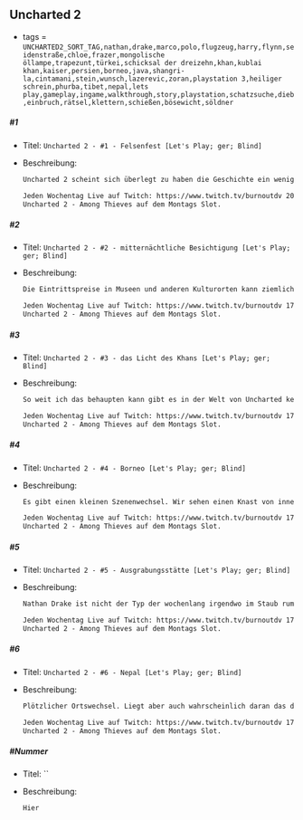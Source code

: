 ## Uncharted 2

* tags = `UNCHARTED2_SORT_TAG,nathan,drake,marco,polo,flugzeug,harry,flynn,seidenstraße,chloe,frazer,mongolische öllampe,trapezunt,türkei,schicksal der dreizehn,khan,kublai khan,kaiser,persien,borneo,java,shangri-la,cintamani,stein,wunsch,lazerevic,zoran,playstation 3,heiliger schrein,phurba,tibet,nepal,lets play,gameplay,ingame,walkthrough,story,playstation,schatzsuche,dieb,einbruch,rätsel,klettern,schießen,bösewicht,söldner`

##### #1

* Titel: `Uncharted 2 - #1 - Felsenfest [Let's Play; ger; Blind]`

* Beschreibung:

  ```markdown
  Uncharted 2 scheint sich überlegt zu haben die Geschichte ein wenig anders zu erzählen als es der Vorgänger getan hat.  Wir beginnen unsere Reise anscheinend in einem Zug und das ist auch erst einmal ganz gut so. Leider hängt besagter Zug irgendwo über eine Klippe. Ich meine das ich chinesische Schriftzeichen erkannt zu haben aber darüber kann ich nun wirklich nichts aussagen. Und wir haben scheinbar eine gute Bauchverletzung, wie wir damit unseren Weg noch irgendwie fortsetzen wollen ist mir nicht ganz klar, aber das muss ich anscheinend auch gar nicht. Das Spiel erzählt anscheinend seine Geschichte in einer Reihe von Rückblenden, damit wir dann erfahren wie wir irgendwo im Eis geendet haben. Ich persönlich bin übrigens kein Fan von dieser Art der Erzählung. Wir kennen quasi am Ende schon das Endergebnis und sollen dann rätseln wie es dazu gekommen ist, langsam die Puzzlesteine des Untergangs zusammensetzen. Lenkt aber irgendwie von der Geschichte ab wie sich sich vor einem entfaltet.
  
  Jeden Wochentag Live auf Twitch: https://www.twitch.tv/burnoutdv 20 - 23 Uhr. 
  Uncharted 2 - Among Thieves auf dem Montags Slot.
  ```

##### #2

* Titel: `Uncharted 2 - #2 - mitternächtliche Besichtigung [Let's Play; ger; Blind]`

* Beschreibung:

  ```markdown
  Die Eintrittspreise in Museen und anderen Kulturorten kann ziemlich hoch sein wenn man nicht zu einer der Gruppen gehört die vergünstigten Eintritt erhalten. Nathan Drake ist weder Student, Senior oder Kriegsinvalide. Dementsprechend gepfeffert wären also nun die Eintrittspreise für das Museum das wir uns heute ansehen wollen. Das geht so nicht, stattdessen ziehen wir eine andere Methode des Eintritts vor. Alles gar nicht so schwer wenn man länger darüber nachdenkt, ein wenig klettern hier, ein paar erwürgte Wachen hier und schon ist man drin in der Ausstellung. Allerdings habe ich wohl am Anfang nicht richtig zugehört, der Ort den wir heute betreten scheint noch ein wenig mehr als nur ein Museum zu sein. Zumindest fallen mir da ein paar viele Gänge und Korridore auf die nicht direkt als Kulturtragend angesehen werden können. Vielleicht handelt es sich auch um den Palast des Irren vom Bosporus. Genügend Wachen gibt es so oder so, besorgniserregend viele Wachen auf jeden Fall.
  
  Jeden Wochentag Live auf Twitch: https://www.twitch.tv/burnoutdv 17 - 20 Uhr. 
  Uncharted 2 - Among Thieves auf dem Montags Slot.
  ```

##### #3

* Titel: `Uncharted 2 - #3 - das Licht des Khans [Let's Play; ger; Blind]`

* Beschreibung:

  ```markdown
  So weit ich das behaupten kann gibt es in der Welt von Uncharted keine richtige Magie. Zwar hat uns der letzte Teil irgendwie etwas gezeigt das auf den ersten Blick ein wenig so aussah als gebe es da tatsächlich ein mystisches Event, aber so richtig klar ist es auch nicht. Helles Licht, großes Leuchten oder sonst irgendwie Effekte die man klassisch mit Zauberei verbinden würde habe ich auf jeden Fall noch nicht gesehen. Heute erleuchten wir auch ein Licht um herauszufinden wo eine Relique liegt, aber das ist dann am Ende auch nur brennendes Harz, keine große Zauberei. Man kann sich wahrscheinlich glücklich schätzen das das brennbare Material die letzten 750 Jahre überlebt hat, keine Feuchtigkeit zog und auch sonst noch funktionstüchtig ist. Und natürlich das nie jemals jemanda die Lampe angezündet hat die wir heute stehlen. Generell und überhaupt könnte man sagen das mystische Element im Leben des Nathan Drake liegt daran wie die Dinge zusammenlaufen.
  
  Jeden Wochentag Live auf Twitch: https://www.twitch.tv/burnoutdv 17 - 20 Uhr. 
  Uncharted 2 - Among Thieves auf dem Montags Slot.
  ```

##### #4

* Titel: `Uncharted 2 - #4 - Borneo [Let's Play; ger; Blind]`

* Beschreibung:

  ```markdown
  Es gibt einen kleinen Szenenwechsel. Wir sehen einen Knast von innen, davon abgesehen stellt sich aber heraus das die gute Chloe uns anscheinend nicht verraten hat. Das ist wirklich ein wenig sehr überraschend, ich hätte fest damit gerechnet so wie sie mit ihren Reizen spielt. Unabhängig davon kann ich mir aber durchaus ein Szenario vorstellen in dem sie uns dennoch verraten hat. Unsere nächste Reise führt uns anscheinend nach Borneo wo unser bester Kumpel Harry mit seinen Auftraggeber Lazerevic im Dschungel gräbt. Ich könnte mir durchaus vorstellen das Harry bemerkt hat das er nicht weiterkommt und jetzt Chloe losgeschickt hat noch einmal Nathan zu rekrutieren obwohl er ihn das letzte Mal sehr unangenehm abserviert hat. Ich weiß nicht warum, aber ich vermute die ganze Zeit Verrat an jeder Ecke. Nennt mich paranoid aber wenn es um große Schätze geht bin ich gerne ein wenig vorsichtig. Nathan Drake ist allerdings nicht vorsichtig, also schauen wir doch einmal wie sich das Elend entwickelt.
  
  Jeden Wochentag Live auf Twitch: https://www.twitch.tv/burnoutdv 17 - 20 Uhr. 
  Uncharted 2 - Among Thieves auf dem Montags Slot.
  ```

##### #5

* Titel: `Uncharted 2 - #5 - Ausgrabungsstätte [Let's Play; ger; Blind]`

* Beschreibung:

  ```markdown
  Nathan Drake ist nicht der Typ der wochenlang irgendwo im Staub rumbuddelt um dann vielleicht eine Scherbe zu finden. Viel mehr schießt er wild um sich oder bestiehlt echte Archäologen die er dann um ihre Schätze erleichtern kann. Allerdings kommt es wahrscheinlich  bei wenigen Ausgrabungen wirklich zu echten Schätzen. Menschen neigen selten dazu wertvolle Dinge einfach so dem Zahn der Zeit zu überlassen. Die Erde ist noch bewohnt warum sollte also vernünftig denkende Gehirne irgendetwas liegen lassen. Immerhin haben wir heute Gelegenheit mehr Kontakt mit unserem Gegenspieler aufzunehmen. Der scheint es sich nämlich hier irgendwo im Dschungel gemütlich gemacht zu haben. Zu seinem eigenen Verdruss scheint es aber auch so das er sich nicht die Mühe gemacht hat irgendwelche Experten für Ausgrabungen, Kunstgeschichte oder überhaupt irgendetwas mitgebracht zu haben, in Kurz, Leute die ihm wirklich helfen können. Stattdessen hat er eine kleine Armee an Mietmuskeln. Das ist schlecht, die müssen weg, am besten gestern.
  
  Jeden Wochentag Live auf Twitch: https://www.twitch.tv/burnoutdv 17 - 20 Uhr. 
  Uncharted 2 - Among Thieves auf dem Montags Slot.
  ```

##### #6

* Titel: `Uncharted 2 - #6 - Nepal [Let's Play; ger; Blind]`

* Beschreibung:

  ```markdown
  Plötzlicher Ortswechsel. Liegt aber auch wahrscheinlich daran das der Dschungel von Borneo einfach nicht besonders spannend ist. Auf Dauer gibt es da einfach nichts zu sehen, nur grün, irgendwelche missgelaunten Söldner und alles was man noch irgendwie ausgraben könnte ist mit ziemlicher Sicherheit schon begraben. Und damit meine ich nicht flach sondern unter mehren Metern Wurzeln und Humus. Hier noch irgendwas zu finden erscheint mir eher unwahrscheinlich. In Nepal sollte es etwas ordentlicher zugehen auch wenn hier tausende von Tempeln errichtet wurden die uns die korrekte Suche auch ein wenig schwierig machen. Welch Glück das unser Gegenspieler zwischenzeitlich einen kleine Bürgerkrieg ausgelöst hat. Die Straßen sind ausgebrannt, die Zivilisten von dannen gezogen und es bleibt nicht mehr viel übrig außer eine verbrannte Stadt die die Bühne unserer weiteren Taten darstellt. Nun werden wir sehen ob wir hier vielleicht mehr Glück haben und wann und wie uns Chloe dann endlich einmal verraten wird, ich warte immer noch darauf.
  
  Jeden Wochentag Live auf Twitch: https://www.twitch.tv/burnoutdv 17 - 20 Uhr. 
  Uncharted 2 - Among Thieves auf dem Montags Slot.
  ```

##### #Nummer

* Titel: ``

* Beschreibung:

  ```markdown
  Hier
  ```